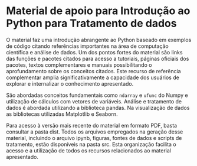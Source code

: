 # Material de apoio para Introdução ao Python para Tratamento de dados

O material faz uma introdução abrangente ao Python baseado em exemplos de código citando referências importantes na área de computação científica e análise de dados. Um dos pontos fortes do material são links das funções e pacotes citados para acesso a tutoriais, páginas oficiais dos pacotes, textos complementares e manuais possibilitando o aprofundamento sobre os conceitos citados. Este recurso de referência complementar amplia significativamente a capacidade dos usuários de explorar e internalizar o conhecimento apresentado. 

São abordadas conceitos fundamentais como `ndarray` e `ufunc` do Numpy e utilização de cálculos com vetores de variáveis. Análise e tratamento de dados é abordada utilizando a biblioteca pandas. Na visualização de dados as bibliotecas utilizadas Matplotlib e Seaborn. 

Para acesso à versão mais recente do material em formato PDF, basta consultar a pasta dist. Todos os arquivos empregados na geração desse material, incluindo o arquivo ipynb, figuras, fontes de dados e scripts de tratamento, estão disponíveis na pasta src. Esta organização facilita o acesso e a utilização de todos os recursos relacionados ao material apresentado. 
